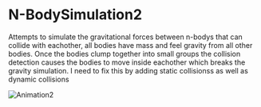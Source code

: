 # N-BodySimulation2
Attempts to simulate the gravitational forces between n-bodys that can collide with eachother, all bodies have mass and feel gravity from all other bodies. Once the bodies clump together into small groups the collision detection causes the bodies to move inside eachother which breaks the gravity simulation. I need to fix this by adding static collisionss as well as dynamic collisions

![Animation2](https://user-images.githubusercontent.com/63655147/156619839-84ca1165-fbdf-4e7c-a282-82bb6a775c5e.gif)

